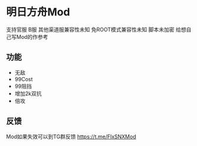 # 明日方舟Mod
支持官服 B服 其他渠道服兼容性未知 免ROOT模式兼容性未知
脚本未加密 给想自己写Mod的作参考

## 功能
* 无敌
* 99Cost
* 99阻挡
* 增加2k双抗
* 倍攻

## 反馈
Mod如果失效可以到TG群反馈 https://t.me/FlxSNXMod

